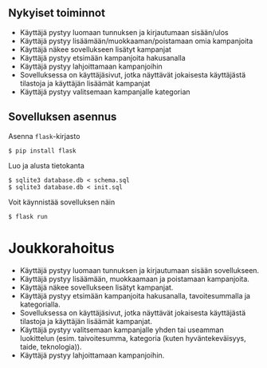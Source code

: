 ## Nykyiset toiminnot
* Käyttäjä pystyy luomaan tunnuksen ja kirjautumaan sisään/ulos
* Käyttäjä pystyy lisäämään/muokkaaman/poistamaan omia kampanjoita
* Käyttäjä näkee sovellukseen lisätyt kampanjat
* Käyttäjä pystyy etsimään kampanjoita hakusanalla
* Käyttäjä pystyy lahjoittamaan kampanjoihin
* Sovelluksessa on käyttäjäsivut, jotka näyttävät jokaisesta käyttäjästä tilastoja ja käyttäjän lisäämät kampanjat
* Käyttäjä pystyy valitsemaan kampanjalle kategorian

## Sovelluksen asennus

Asenna `flask`-kirjasto

```
$ pip install flask
```

Luo  ja alusta tietokanta

```
$ sqlite3 database.db < schema.sql
$ sqlite3 database.db < init.sql
```

Voit käynnistää sovelluksen näin

```
$ flask run
```

# Joukkorahoitus

* Käyttäjä pystyy luomaan tunnuksen ja kirjautumaan sisään sovellukseen.
* Käyttäjä pystyy lisäämään, muokkaamaan ja poistamaan kampanjoita.
* Käyttäjä näkee sovellukseen lisätyt kampanjat.
* Käyttäjä pystyy etsimään kampanjoita hakusanalla, tavoitesummalla ja kategorialla.
* Sovelluksessa on käyttäjäsivut, jotka näyttävät jokaisesta käyttäjästä tilastoja ja käyttäjän lisäämät kampanjat.
* Käyttäjä pystyy valitsemaan kampanjalle yhden tai useamman luokittelun (esim. taivoitesumma, kategoria (kuten hyväntekeväisyys, taide, teknologia)).
* Käyttäjä pystyy lahjoittamaan kampanjoihin.
